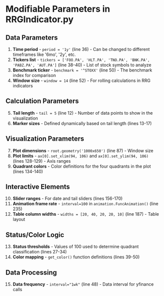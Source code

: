# Modifiable Parameters in RRGIndicator.py

## Data Parameters
1. **Time period** - `period = '1y'` (line 36) - Can be changed to different timeframes like '6mo', '2y', etc.
2. **Tickers list** - `tickers = ['FOO.PA', 'HLT.PA', 'TNO.PA', 'BNK.PA', 'PABZ.PA', 'AUT.PA']` (line 38-40) - List of stock symbols to analyze
3. **Benchmark ticker** - `benchmark = '^STOXX'` (line 50) - The benchmark index for comparison
4. **Window size** - `window = 14` (line 52) - For rolling calculations in RRG indicators

## Calculation Parameters
5. **Tail length** - `tail = 5` (line 12) - Number of data points to show in the visualization
6. **Marker sizes** - Defined dynamically based on tail length (lines 13-17)

## Visualization Parameters
7. **Plot dimensions** - `root.geometry('1000x650')` (line 87) - Window size
8. **Plot limits** - `ax[0].set_xlim(94, 106)` and `ax[0].set_ylim(94, 106)` (lines 128-129) - Axis ranges
9. **Quadrant colors** - Color definitions for the four quadrants in the plot (lines 134-140)

## Interactive Elements
10. **Slider ranges** - For date and tail sliders (lines 156-170)
11. **Animation frame rate** - `interval=100` in `animation.FuncAnimation()` (line 235)
12. **Table column widths** - `widths = [20, 40, 20, 20, 10]` (line 187) - Table layout

## Status/Color Logic
13. **Status thresholds** - Values of 100 used to determine quadrant classification (lines 27-34)
14. **Color mapping** - `get_color()` function definitions (lines 39-50)

## Data Processing
15. **Data frequency** - `interval="1wk"` (line 48) - Data interval for yfinance calls
